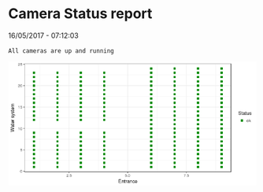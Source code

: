 Camera Status report
================
16/05/2017 - 07:12:03

    All cameras are up and running

![](camreport_files/figure-markdown_github/unnamed-chunk-2-1.png)

